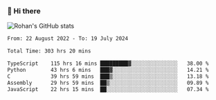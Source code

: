 ### 👋 Hi there 

<!--
**rohznmdev/rohznmdev** is a ✨ _special_ ✨ repository because its `README.md` (this file) appears on your GitHub profile.

Here are some ideas to get you started:

- 🔭 I’m currently working on ...
- 🌱 I’m currently learning Ruby and Ruby on Rails
- 👯 I’m looking to collaborate on ...
- 🤔 I’m looking for help with ...
- 💬 Ask me about ...
- 📫 How to reach me: ...
- 😄 Pronouns: ...
- ⚡ Fun fact: ...
-->
![Rohan's GitHub stats](https://github-readme-stats.vercel.app/api?username=rohznmdev&theme=dark&show_icons=true)

<!--START_SECTION:waka-->

```txt
From: 22 August 2022 - To: 19 July 2024

Total Time: 303 hrs 20 mins

TypeScript    115 hrs 16 mins █████████▓░░░░░░░░░░░░░░░   38.00 %
Python        43 hrs 6 mins   ███▓░░░░░░░░░░░░░░░░░░░░░   14.21 %
C             39 hrs 59 mins  ███▒░░░░░░░░░░░░░░░░░░░░░   13.18 %
Assembly      29 hrs 59 mins  ██▒░░░░░░░░░░░░░░░░░░░░░░   09.89 %
JavaScript    22 hrs 15 mins  ██░░░░░░░░░░░░░░░░░░░░░░░   07.34 %
```

<!--END_SECTION:waka-->
